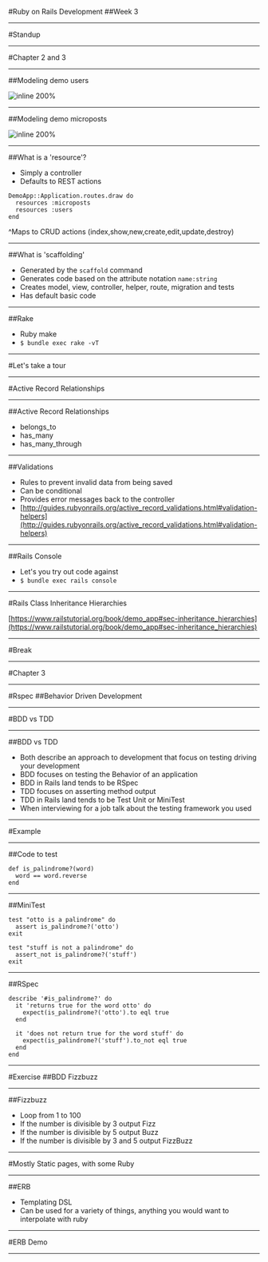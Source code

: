 #Ruby on Rails Development
##Week 3

---
#Standup

---
#Chapter 2 and 3

---
##Modeling demo users

![inline 200%](https://softcover.s3.amazonaws.com/636/ruby_on_rails_tutorial/images/figures/demo_user_model.png)

--- 
##Modeling demo microposts 

![inline 200%](https://softcover.s3.amazonaws.com/636/ruby_on_rails_tutorial/images/figures/demo_micropost_model.png)

--- 
##What is a 'resource'?
* Simply a controller
* Defaults to REST actions

```
DemoApp::Application.routes.draw do
  resources :microposts
  resources :users
end
```

^Maps to CRUD actions (index,show,new,create,edit,update,destroy)

---
##What is 'scaffolding'
* Generated by the ```scaffold``` command
* Generates code based on the attribute notation ```name:string```
* Creates model, view, controller, helper, route, migration and tests
* Has default basic code

---
##Rake
* Ruby make
* ```$ bundle exec rake -vT```

---
#Let's take a tour

---
#Active Record Relationships

---
##Active Record Relationships
* belongs_to
* has_many
* has_many_through

---
##Validations
* Rules to prevent invalid data from being saved
* Can be conditional
* Provides error messages back to the controller
* [http://guides.rubyonrails.org/active_record_validations.html#validation-helpers](http://guides.rubyonrails.org/active_record_validations.html#validation-helpers)

---
##Rails Console
* Let's you try out code against 
* ```$ bundle exec rails console```

---
#Rails Class Inheritance Hierarchies

[https://www.railstutorial.org/book/demo_app#sec-inheritance_hierarchies](https://www.railstutorial.org/book/demo_app#sec-inheritance_hierarchies)

---
#Break

---
#Chapter 3

---
#Rspec
##Behavior Driven Development

---
#BDD vs TDD

---
##BDD vs TDD
* Both describe an approach to development that focus on testing driving your development
* BDD focuses on testing the Behavior of an application
* BDD in Rails land tends to be RSpec
* TDD focuses on asserting method output 
* TDD in Rails land tends to be Test Unit or MiniTest
* When interviewing for a job talk about the testing framework you used

---
#Example

---
##Code to test

```
def is_palindrome?(word)
  word == word.reverse
end
```

---
##MiniTest
```
test "otto is a palindrome" do
  assert is_palindrome?('otto')
exit

test "stuff is not a palindrome" do
  assert_not is_palindrome?('stuff')
exit
```

---
##RSpec
```
describe '#is_palindrome?' do
  it 'returns true for the word otto' do
    expect(is_palindrome?('otto').to eql true 
  end

  it 'does not return true for the word stuff' do
    expect(is_palindrome?('stuff').to_not eql true 
  end
end
```

---
#Exercise
##BDD Fizzbuzz

---
##Fizzbuzz
* Loop from 1 to 100
* If the number is divisible by 3 output Fizz
* If the number is divisible by 5 output Buzz
* If the number is divisible by 3 and 5 output FizzBuzz

---
#Mostly Static pages, with some Ruby

---
##ERB
* Templating DSL
* Can be used for a variety of things, anything you would want to interpolate with ruby

---
#ERB Demo

---
